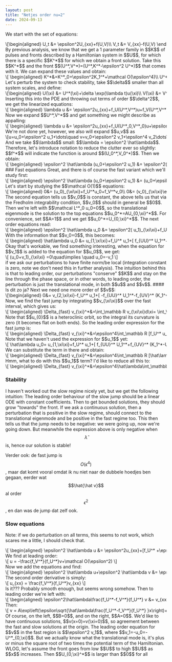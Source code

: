 ```yaml
---
layout: post
title: "Netjes order nu=2"
date: 2024-09-13
---
```

<style>
.math-container {
    max-width: 100%; /* Set a maximum width to prevent it from expanding the page */
    overflow-x: auto; /* Enable horizontal scrolling */
    white-space: nowrap; /* Prevent the text from wrapping */
}
</style>
We start with the set of equations:
<div class="math-container">\[\begin{aligned}
U_t &= \epsilon^2U_{xx}+f(U,V)\\
V_t &= V_{xx}-f(U,V)
\end{aligned}
\]</div>
By previous analysis, we know that we get a 1 parameter family in $$K$$ of pulses and fronts described by a Hamiltonian system in $$U$$, for which there is a specific $$K^*$$ for which we obtain a front solution. Take this $$K^*$$ and the front $$(U^*,V^*)=(U^*,K^*-\epsilon^2 U^*)$$ that comes with it. We can expand these values and obtain:
<div class="math-container">\[
\begin{aligned}
K^*&=K^*_0+\epsilon^2K_1^*+\mathcal O(\epsilon^4)\\
U^*&=U^*_0+\epsilon^2U_1^*+\mathcal O(\epsilon^4)\\
V^*&=V^*_0+\epsilon^2V_1^*+\mathcal O(\epsilon^4) = K^*_0+\epsilon^2 K_1^*-\epsilon^2 U_0^*+\mathcal O(\epsilon^4)
\end{aligned}
\]</div>
Let's perturb the system to check stability, take $$\delta$$ smaller than all system scales, and define:
<div class="math-container">\[\begin{aligned}
U(\xi) &= U^*(\xi)+\delta \exp(\lambda t)u(\xi)\\
V(\xi) &= V^*(\xi)+\delta \exp(\lambda t)v(\xi)
\end{aligned}\]</div>
Inserting this into the PDE and throwing out terms of order $$\delta^2$$, we get the linearized equations:
<div class="math-container">\[
\begin{aligned}
\lambda u &= \epsilon^2u_{xx}+f_U(U^*,V^*)u+f_V(U^*,V^*)v\\
\lambda v&= v_{xx}-f_U(U^*,V^*)u-f_V(U^*,V^*)v
\end{aligned}
\]</div>
Now we expand $$U^*,V^*$$ and get something we might describe as appalling:
<div class="math-container">\[
\begin{aligned}
\lambda u &= \epsilon^2u_{xx}+f_U(U^*_0,V^*_0)u+\epsilon^2f_{UU}(U^*_0,V^*_0)U_1^*u+\epsilon^2f_{UV}(U^*_0,V^*_0)(K_1^*-U_0^*)u\\&+f_V(U^*_0,V^*_0)v+\epsilon^2f_{VU}(U^*_0,V^*_0)U_1^*v+\epsilon^2f_{VU}(U^*_0,V^*_0)(K^*_1-U_0^*)v+\mathcal O(\epsilon^4)\\
\lambda v&= v_{xx}-f_U(U^*_0,V^*_0)u-\epsilon^2f_{UU}(U^*_0,V^*_0)U_1^*u-\epsilon^2f_{UV}(U^*_0,V^*_0)(K_1^*-U_0^*)u\\&-f_V(U^*_0,V^*_0)v-\epsilon^2f_{VU}(U^*_0,V^*_0)U_1^*v-\epsilon^2f_{VU}(U^*_0,V^*_0)(K^*_1-U_0^*)v+\mathcal O(\epsilon^4)\\
\end{aligned}
\]</div>
We're not done yet, however, we also will expand $$u,v$$ as 
<div class="math-container">\[u=u_0+\epsilon^2 u_1+\dots\quad v=v_0+\epsilon^2 v_1+\epsilon^4 v_2\dots\]</div>
And we take $$\lambda$$ small: $$\lambda = \epsilon^2 \hat\lambda$$. Therefore, let's introduce notation to reduce the clutter ever so slightly: $$f^*$$ will indicate the function is around $$(U_0^*,V_0^*)$$. Then we obtain:
<div class="math-container">\[
\begin{aligned}
\epsilon^2 \hat\lambda (u_0+\epsilon^2 u_1) &= \epsilon^2(u_0+\epsilon^2 u_1)_{xx}+[f_U^* +\epsilon^2f_{UU}^* U_1^*+\epsilon^2f_{UV}^* (K_1^*-U_0^*)](u_0+\epsilon^2 u_1)\\
&+[f_V^* +\epsilon^2f_{VU}^* U_1^*+\epsilon^2f_{VU}^* (K^*_1-U_0^*)](v_0+\epsilon^2 v_1+\epsilon^4 v_2)+\mathcal O(\epsilon^4)\\
\epsilon^2 \hat\lambda (v_0+\epsilon^2 v_1)&= (v_0+\epsilon^2 v_1+\epsilon^4 v_2)_{xx}+[-f_U^* -\epsilon^2f_{UU}^* U_1^*-\epsilon^2f_{UV}^* (K_1^*-U_0^*)](u_0+\epsilon^2 u_1)\\
&+[-f_V^* -\epsilon^2f_{VU}^* U_1^*-\epsilon^2f_{VU}^* (K^*_1-U_0^*)](v_0+\epsilon^2 v_1+\epsilon^4 v_2)+\mathcal O(\epsilon^4)\\
\end{aligned}
\]</div>
### Fast equations
Great, and there is of course the fast variant which we'll study first:
<div class="math-container">\[
\begin{aligned}
\epsilon^2 \hat\lambda (u_0+\epsilon^2 u_1) &= (u_0+\epsilon^2 u_1)_{\xi\xi}+[f_U^* +\epsilon^2f_{UU}^* U_1^*+\epsilon^2f_{UV}^* (K_1^*-U_0^*)](u_0+\epsilon^2 u_1)\\
&+[f_V^* +\epsilon^2f_{VU}^* U_1^*+\epsilon^2f_{VU}^* (K^*_1-U_0^*)](v_0+\epsilon^2 v_1+\epsilon^4 v_2)+\mathcal O(\epsilon^4)\\
\epsilon^4\hat\lambda (v_0+\epsilon^2 v_1)&= (v_0+\epsilon^2 v_1+\epsilon^4 v_2)_{\xi\xi}+[-\epsilon^2f_U^* -\epsilon^4f_{UU}^* U_1^*-\epsilon^4f_{UV}^* (K_1^*-U_0^*)](u_0+\epsilon^2 u_1)\\
&+[-\epsilon^2f_V^* -\epsilon^4f_{VU}^* U_1^*-\epsilon^4f_{VU}^* (K^*_1-U_0^*)](v_0+\epsilon^2 v_1+\epsilon^4 v_2)+\mathcal O(\epsilon^6)\\
\end{aligned}
\]</div>
Let's start by studying the $$\mathcal O(1)$$ equations:
<div class="math-container">\[
\begin{aligned}
0&= (u_0)_{\xi\xi}+f_U^*u_0+f_V^*v_0\\
0&= (v_0)_{\xi\xi}\end{aligned}
\]</div>
The second equation tells us $$v_0$$ is constant, the above tells us that via the Fredholm integrability condition, $$v_0$$ should in general be $$0$$. Then we're left with $$\mathcal L^*_0 u_0=0$$, so the translational eigenmode is the solution to the top equations $$u_0^*=AU_{0,\xi}^*$$. For convenience, set $$A=1$$ and we get $$u_0^*=U_{0,\xi}^*$$. The next order equations read:
<div class="math-container">\[
\begin{aligned}
\epsilon^2 \hat\lambda u_0 &= \epsilon^2( u_1)_{\xi\xi}+f_U^*\epsilon^2 u_1+[ \epsilon^2f_{UU}^* U_1^*+\epsilon^2f_{UV}^* (K_1^*-U_0^*)]u_0+\\
&+\epsilon^2 v_1f_V^*+[\epsilon^2f_{VU}^* U_1^*+\epsilon^2f_{VU}^* (K^*_1-U_0^*)]v_0\\
0&= (\epsilon^2 v_1)_{\xi\xi}-\epsilon^2f_U^*u_0-\epsilon^2f_V^* v_0
\end{aligned}
\]</div>
With the information that $$v_0=0$$, this becomes: 
<div class="math-container">\[
\begin{aligned}
 \hat\lambda u_0 &= u_{1,\xi\xi}+f_U^* u_1+[ f_{UU}^* U_1^*+f_{UV}^* (K_1^*-U_0^*)]u_0+ v_1f_V^*\\
0&= ( v_1)_{\xi\xi}-f_U^*u_0
\end{aligned}
\]</div>
Okay that's workable, we find something interesting, when the equation for $$v_1$$ is added to the equation for $$u_0$$, we get:
<div class="math-container">\[
(u_0+v_1)_{\xi\xi}  =0\quad\implies \quad u_0=-v_1
\]</div>
if we ask our perturbations to have finite norm/be local (integration constant is zero, note we don't need this in further analysis). The intuition behind this is that to leading order, our perturbations "conserve" $$K$$ and stay on the line through the phase space, or in other words, to leading order, the perturbation is just the translational mode, in both $$u$$ and $$v$$. 
#### Is dit zo ja? 
Next we need one more order of $$v$$:
<div class="math-container">\[\begin{aligned}
0&= v_{2,\xi\xi}-f_U^* u_1+[ -f_{UU}^* U_1^*-f_{UV}^* (K_1^*-U_0^*)]u_0-f_V^*v_1
\end{aligned}
\]</div>
Now, we find the fast jump by integrating $$v_{\xi\xi}$$ over the fast interval, which gives us:
<div class="math-container">\[
\begin{aligned}
\Delta_{fast} v_{\xi}^*&=\int_\mathbb R v_{\xi\xi}d\xi= \int_\mathbb R v_0+\epsilon^2 v_1+\epsilon^4 v_2 d\xi+O(\epsilon^6) = \\
&=-\epsilon^2\int_\mathbb R u_{0,\xi\xi}d\xi+\epsilon^4\int_\mathbb R f_U^* u_1+[ f_{UU}^* U_1^*+f_{UV}^* (K_1^*-U_0^*)]u_0+f_V^*v_1 d\xi+O(\epsilon^6)
\end{aligned}
\]</div>
Note that $$u_{0}$$ is a heteroclinic orbit, so the integral its curvature is zero (it becomes flat on both ends). So the leading order expression for the fast jump is:
<div class="math-container">\[
\begin{aligned}
\Delta_{fast} v_{\xi}^*&=\epsilon^4\int_\mathbb R [f_U^* u_1+[ f_{UU}^* U_1^*+f_{UV}^* (K_1^*-U_0^*)]u_0+f_V^*v_1 ]d\xi+O(\epsilon^6)
\end{aligned}
\]</div>
Note that we haven't used the expression for $$u_1$$ yet:
<div class="math-container">\[
\hat\lambda u_0= u_{1,\xi\xi}+f_U^* u_1+[ f_{UU}^* U_1^*+f_{UV}^* (K_1^*-U_0^*)]u_0+ f_V^*v_1
\]</div>
We can substitute the term in there and obtain:
<div class="math-container">\[
\begin{aligned}
\Delta_{fast} v_{\xi}^*&=\epsilon^4\int_\mathbb R [\hat\lambda u_0-u_{1,\xi,\xi}]d\xi+O(\epsilon^6)
\end{aligned}
\]</div>
Hmm, what to do with this $$u_1$$ term? I'd like to reduce all this to:
<div class="math-container">\[
\begin{aligned}
\Delta_{fast} v_{\xi}^*&=\epsilon^4\hat\lambda\int_\mathbb R  U_{0,\xi}^*d\xi+O(\epsilon^6)
\end{aligned}
\]</div>

### Stability
I haven't worked out the slow regime nicely yet, but we get the following intuition: The leading order behaviour of the slow jump should be a linear ODE with constant coefficients. Then to get bounded solutions, they should grow "towards" the front. If we ask a continuous solution, then a perturbation that is positive in the slow regime, should connect to the translational eigenmode and be positive in the fast regime too. This then tells us that the jump needs to be negative: we were going up, now we're going down. But meanwhile the expression above is only negative when $$\hat\lambda$$ is, hence our solution is stable!

Verder ook: de fast jump is $$O(\epsilon^4)$$, maar dat komt vooral omdat ik nu niet naar de dubbele hoedjes ben gegaan, eerder wat $$\hat{\hat v}$$ al order $$\epsilon^2$$, en dan was de jump dat zelf ook.



### Slow equations
Note: if we do perturbation on all terms, this seems to not work, which scares me a little, I should check that.
<div class="math-container">\[
\begin{aligned}
\epsilon^2 \hat\lambda u &= \epsilon^2u_{xx}+[f_U^* +\epsilon^2f_{UU}^* U_1^*+\epsilon^2f_{UV}^* (K_1^*-U_0^*)]u\\
&+[f_V^* +\epsilon^2f_{VU}^* U_1^*+\epsilon^2f_{VU}^* (K^*_1-U_0^*)]v+\mathcal O(\epsilon^4)\\
\epsilon^2 \hat\lambda v&= v_{xx}+[-f_U^* -\epsilon^2f_{UU}^* U_1^*-\epsilon^2f_{UV}^* (K_1^*-U_0^*)]u\\
&+[-f_V^* -\epsilon^2f_{VU}^* U_1^*-\epsilon^2f_{VU}^* (K^*_1-U_0^*)]v+\mathcal O(\epsilon^4)\\
\end{aligned}
\]</div>
We find at leading order:
<div class="math-container">\[
u = -\frac{f_V^*}{f_U^*}v+\mathcal O(\epsilon^2)
\]</div>
Now we add the equations and find:
<div class="math-container">\[
\begin{aligned}
\epsilon^2 \hat\lambda u+\epsilon^2 \hat\lambda v &= \epsilon^2u_{xx}+v_{xx}
\end{aligned}
\]</div>
The second order derivative is simply:
<div class="math-container">\[
u_{xx} = \frac{f_V^*}{f_U^*}v_{xx}
\]</div>
Is it??? Probably smooth enough, but seems wrong somehow.
Then to leading order we're left with:
<div class="math-container">\[
\begin{aligned}
\epsilon^2\hat\lambda\frac{f_U^*-f_V^*}{f_U^*}  v &= v_{xx}
\end{aligned}
\]</div>
Then:
<div class="math-container">\[
v = A\exp\left(\epsilon\sqrt{\hat\lambda\frac{f_U^*-f_V^*}{f_U^*} }x\right)+B\exp\left(-\epsilon\sqrt{\hat\lambda\frac{f_U^*-f_V^*}{f_U^*} }x\right)
\]</div>
Of course, on the left, $$B=0$$, and on the right, $$A=0$$. We'd like to have continuous solutions, $$v(x=0)=v(\xi=0)$$, so agreement between the fast and slow solutions at the origin. The leading order equation for $$v$$ in the fast region is $$\epsilon^2 v_1$$, where $$v_1=-u_0=-U^*_{0,\xi}$$. But we actually know what the translational mode is, it's plus or minus the square root of two times the potential term of the Hamiltonian. WLOG, let's assume the front goes from low $$U$$ to high $$U$$ as $$x$$ increases. Then $$U_{0,\xi}^*$$ is larger than $$0$$ for all 